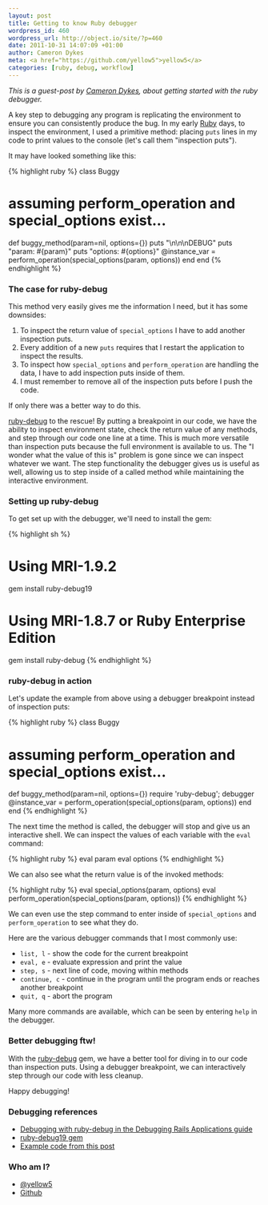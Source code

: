```yaml
---
layout: post
title: Getting to know Ruby debugger
wordpress_id: 460
wordpress_url: http://object.io/site/?p=460
date: 2011-10-31 14:07:09 +01:00
author: Cameron Dykes
meta: <a href="https://github.com/yellow5">yellow5</a>
categories: [ruby, debug, workflow]
---
```

<em>This is a guest-post by <a href="https://github.com/yellow5">Cameron Dykes</a>, about getting started with the ruby debugger.</em>

A key step to debugging any program is replicating the environment to ensure you can consistently produce the bug. In my early <a href="http://ruby-lang.org">Ruby</a> days, to inspect the environment, I used a primitive method: placing <code>puts</code> lines in my code to print values to the console (let's call them "inspection puts").

It may have looked something like this:

{% highlight ruby %}
class Buggy
  # assuming perform_operation and special_options exist...
  def buggy_method(param=nil, options={})
    puts "\n\n\nDEBUG"
    puts "param: #{param}"
    puts "options: #{options}"
    @instance_var = perform_operation(special_options(param, options))
  end
end
{% endhighlight %}

<h3>The case for ruby-debug</h3>

This method very easily gives me the information I need, but it has some downsides:

1. To inspect the return value of <code>special_options</code> I have to add another inspection puts.
1. Every addition of a new <code>puts</code> requires that I restart the application to inspect the results.
1. To inspect how <code>special_options</code> and <code>perform_operation</code> are handling the data, I have to add inspection puts inside of them.
1. I must remember to remove all of the inspection puts before I push the code.

If only there was a better way to do this.

<a href="https://rubygems.org/gems/ruby-debug19">ruby-debug</a> to the rescue! By putting a breakpoint in our code, we have the ability to inspect environment state, check the return value of any methods, and step through our code one line at a time. This is much more versatile than inspection puts because the full environment is available to us. The "I wonder what the value of this is" problem is gone since we can inspect whatever we want. The step functionality the debugger gives us is useful as well, allowing us to step inside of a called method while maintaining the interactive environment.

<h3>Setting up ruby-debug</h3>

To get set up with the debugger, we'll need to install the gem:

{% highlight sh %}
# Using MRI-1.9.2
gem install ruby-debug19

# Using MRI-1.8.7 or Ruby Enterprise Edition
gem install ruby-debug
{% endhighlight %}

<h3>ruby-debug in action</h3>

Let's update the example from above using a debugger breakpoint instead of inspection puts:

{% highlight ruby %}
class Buggy
  # assuming perform_operation and special_options exist...
  def buggy_method(param=nil, options={})
    require 'ruby-debug'; debugger
    @instance_var = perform_operation(special_options(param, options))
  end
end
{% endhighlight %}

The next time the method is called, the debugger will stop and give us an interactive shell. We can inspect the values of each variable with the <code>eval</code> command:

{% highlight ruby %}
eval param
eval options
{% endhighlight %}

We can also see what the return value is of the invoked methods:

{% highlight ruby %}
eval special_options(param, options)
eval perform_operation(special_options(param, options))
{% endhighlight %}

We can even use the step command to enter inside of <code>special_options</code> and <code>perform_operation</code> to see what they do.

Here are the various debugger commands that I most commonly use:

* <code>list, l</code> - show the code for the current breakpoint
* <code>eval, e</code> - evaluate expression and print the value
* <code>step, s</code> - next line of code, moving within methods
* <code>continue, c</code> - continue in the program until the program ends or reaches another breakpoint
* <code>quit, q</code> - abort the program

Many more commands are available, which can be seen by entering <code>help</code> in the debugger.

<h3>Better debugging ftw!</h3>

With the <a href="https://rubygems.org/gems/ruby-debug19">ruby-debug</a> gem, we have a better tool for diving in to our code than inspection puts. Using a debugger breakpoint, we can interactively step through our code with less cleanup.

Happy debugging!

<h3>Debugging references</h3>


* <a href="http://guides.rubyonrails.org/debugging_rails_applications.html#debugging-with-ruby-debug">Debugging with ruby-debug in the Debugging Rails Applications guide</a>
* <a href="https://rubygems.org/gems/ruby-debug19">ruby-debug19 gem</a>
* <a href="https://gist.github.com/1290190">Example code from this post</a>

<h3>Who am I?</h3>

<ul>
<li><a href="http://twitter.com/yellow5">@yellow5</a></li>
<li><a href="http://github.com/yellow5">Github</a></li>
</ul>
